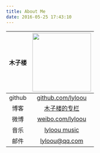 ```yaml
---
title: About Me
date: 2016-05-25 17:43:10
---
```



| 木子楼 | [<img src="https://projecteuler.net/profile/lyloou.png" style="display:block;margin:0 auto;width: 160px;">](https://github.com/lyloou/goer/tree/master/cmd/project-euler) |
| :----: | :-----------------------------------------------------------------------------------------------------------------------------------------------------------------------: |
| github |                                                              [github.com/lyloou](https://github.com/lyloou)                                                               |
|  博客  |                                                             [木子楼的专栏](http://blog.csdn.net/ly1414725328)                                                             |
|  微博  |                                                               [weibo.com/lyloou](https://weibo.com/lyloou)                                                                |
|  音乐  |                                                               [lyloou music](http://lyloou.com/life/music)                                                                |
|  邮件  |                                                                   [lyloou@qq.com](mailto:lyloou@qq.com)                                                                   |
